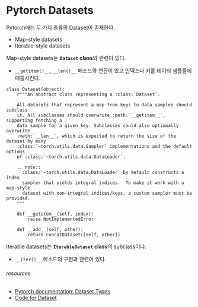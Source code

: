 # Pytorch Datasets

Pytorch에는 두 가지 종류의 Dataset이 존재한다.

- Map-style datasets
- Iterable-style datasets

Map-style datasets는 **```Dataset``` class**와 관련이 있다.
- ```__getitem()__```, ```__len()__``` 메소드와 연관이 있고 인덱스나 키를 데이터 샘플들에 매핑시킨다.

```python3
class Dataset(object):
    r"""An abstract class representing a :class:`Dataset`.

    All datasets that represent a map from keys to data samples should subclass
    it. All subclasses should overwrite :meth:`__getitem__`, supporting fetching a
    data sample for a given key. Subclasses could also optionally overwrite
    :meth:`__len__`, which is expected to return the size of the dataset by many
    :class:`~torch.utils.data.Sampler` implementations and the default options
    of :class:`~torch.utils.data.DataLoader`.

    .. note::
      :class:`~torch.utils.data.DataLoader` by default constructs a index
      sampler that yields integral indices.  To make it work with a map-style
      dataset with non-integral indices/keys, a custom sampler must be provided.
    """

    def __getitem__(self, index):
        raise NotImplementedError

    def __add__(self, other):
        return ConcatDataset([self, other])
```


Iterable datasets는 **```IterableDataset``` class**의 subclass이다.
- ```__iter()__``` 메소드의 구현과 관련이 있다. 



###### resources
- [Pytorch documentation: Dataset Types](https://pytorch.org/docs/master/data.html#dataset-types)
- [Code for Dataset](https://pytorch.org/docs/master/_modules/torch/utils/data/dataset.html#Dataset)
